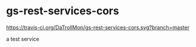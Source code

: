 # gs-rest-services-cors
https://travis-ci.org/DaTrollMon/gs-rest-services-cors.svg?branch=master

a test service
